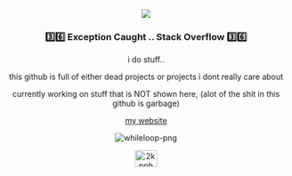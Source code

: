 <div align="middle">
<a href="https://discord.com/users/1303455291333017673">
  <img src="https://lanyard.cnrad.dev/api/1303455291333017673?hideSpotify=true&showDisplayName=true" /></a>
  </a>
</div>

<div align="center">
  <h3>3️⃣6️⃣ Exception Caught .. Stack Overflow 3️⃣6️⃣</h3>
  <p>i do stuff..</p>
  <p>this github is full of either dead projects or projects i dont really care about</p>
  <p>currently working on stuff that is NOT shown here, (alot of the shit in this github is garbage)</p>
  <p><a href="https://www.loader.boykizr.xyz">my website</a></p>
</div>


<p align="middle"> <img src="https://komarev.com/ghpvc/?username=whileloop-png&label=Profile%20views&color=0e75b6&style=flat" alt="whileloop-png" /> </p>

<p align="middle">
<a href="https://discord.gg/2kpphQ8Qx3" target="blank"><img align="center" src="https://raw.githubusercontent.com/rahuldkjain/github-profile-readme-generator/master/src/images/icons/Social/discord.svg" alt="2kpphQ8Qx3" height="30" width="40" /></a>
</p>




